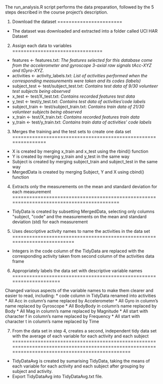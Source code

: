 The run\_analysis.R script performs the data preparation, followed by
the 5 steps described in the course project’s description.

1. Download the dataset
=======================

-   The dataset was downloaded and extracted into a folder called UCI
    HAR Dataset

2. Assign each data to variables
================================

-   features &lt;- features.txt: *The features selected for this
    database come from the accelerometer and gyroscope 3-axial raw
    signals tAcc-XYZ and tGyro-XYZ.*
-   activities &lt;- activity\_labels.txt: *List of activities performed
    when the corresponding measurements were taken and its codes
    (labels)*
-   subject\_test &lt;- test/subject\_test.txt: *Contains test data of
    9/30 volunteer test subjects being observed*
-   x\_test &lt;- test/X\_test.txt: *Contains recorded features test
    data*
-   y\_test &lt;- test/y\_test.txt: *Contains test data of
    activities’code labels*
-   subject\_train &lt;- test/subject\_train.txt: *Contains train data
    of 21/30 volunteer subjects being observed*
-   x\_train &lt;- test/X\_train.txt: *Contains recorded features train
    data*
-   y\_train &lt;- test/y\_train.txt: *Contains train data of
    activities’ code labels*

3. Merges the training and the test sets to create one data set
===============================================================

-   X is created by merging x\_train and x\_test using the rbind()
    function
-   Y is created by merging y\_train and y\_test in the same way
-   Subject is created by merging subject\_train and subject\_test in
    the same way
-   MergedData is created by merging Subject, Y and X using cbind()
    function

4. Extracts only the measurements on the mean and standard deviation for each measurement
=========================================================================================

-   TidyData is created by subsetting MergedData, selecting only columns
    "subject, "code" and the measurements on the mean and standard
    deviation (std) for each measurement

5. Uses descriptive activity names to name the activities in the data set
=========================================================================

-   Integers in the code column of the TidyData are replaced with the
    corresponding activity taken from second column of the activities
    data frame

6. Appropriately labels the data set with descriptive variable names
====================================================================

Changed various aspects of the variable names to make them clearer and
easier to read, including: \* code column in TidyData renamed into
activities \* All Acc in column’s name replaced by Accelerometer \* All
Gyro in column’s name replaced by Gyroscope \* All BodyBody in column’s
name replaced by Body \* All Mag in column’s name replaced by Magnitude
\* All start with character f in column’s name replaced by Frequency \*
All start with character t in column’s name replaced by Time

7. From the data set in step 4, creates a second, independent tidy data set with the average of each variable for each activity and each subject
================================================================================================================================================

-   TidyDataAvg is created by sumarising TidyData, taking the means of
    each variable for each activity and each subject after grouping by
    subject and activity.
-   Export TidyDataAvg into TidyDataAvg.txt file.
